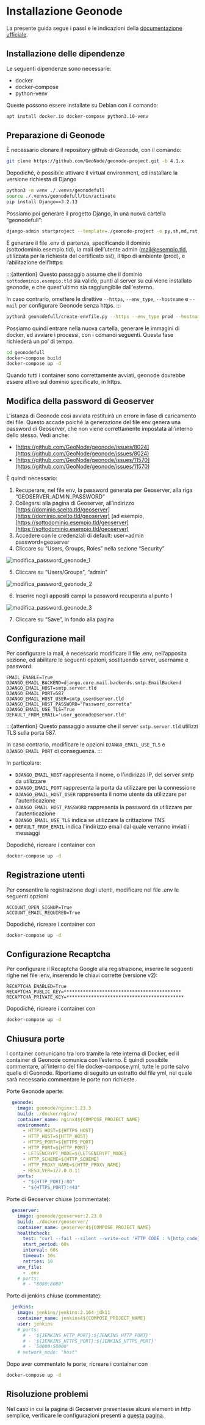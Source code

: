 # Installazione Geonode

La presente guida segue i passi e le indicazioni della [documentazione ufficiale](https://docs.geonode.org/en/master/install/basic/index.html).

## Installazione delle dipendenze

Le seguenti dipendenze sono necessarie:

* docker
* docker-compose
* python-venv

Queste possono essere installate su Debian con il comando:

```bash
apt install docker.io docker-compose python3.10-venv
```

## Preparazione di Geonode

È necessario clonare il repository github di Geonode, con il comando:

```bash
git clone https://github.com/GeoNode/geonode-project.git -b 4.1.x
```

Dopodiché, è possibile attivare il virtual environment, ed installare la versione richiesta di Django

```bash
python3 -m venv ./.venvs/geonodefull
source ./.venvs/geonodefull/bin/activate
pip install Django==3.2.13
```

Possiamo poi generare il progetto Django, in una nuova cartella “geonodefull”:

```bash
django-admin startproject --template=./geonode-project -e py,sh,md,rst,json,yml,ini,env,sample,properties -n monitoring-cron -n Dockerfile geonodefull
```

E generare il file .env di partenza, specificando il dominio (sottodominio.esempio.tld), la mail dell’utente admin (mail@esempio.tld, utilizzata per la richiesta del certificato ssl), il tipo di ambiente (prod), e l’abilitazione dell’https:

:::{attention}
Questo passaggio assume che il dominio `sottodominio.esempio.tld` sia valido, punti al server su cui viene installato geonode, e che quest'ultimo sia raggiungibile dall'esterno.

In caso contrario, omettere le direttive `--https`, `--env_type`, `--hostname` e `--mail` per configurare Geonode senza https.
:::

```bash
python3 geonodefull/create-envfile.py --https --env_type prod --hostname sottodominio.esempio.tld --email mail@esempio.tld
```

Possiamo quindi entrare nella nuova cartella, generare le immagini di docker, ed avviare i processi, con i comandi seguenti. Questa fase richiederà un po’ di tempo.

```bash
cd geonodefull
docker-compose build
docker-compose up -d
```

Quando tutti i container sono correttamente avviati, geonode dovrebbe essere attivo sul dominio specificato, in https.

## Modifica della password di Geoserver

L’istanza di Geonode così avviata restituirà un errore in fase di caricamento dei file. Questo accade poiché la generazione del file env genera una password di Geoserver, che non viene correttamente impostata all’interno dello stesso. Vedi anche:

* [https://github.com/GeoNode/geonode/issues/8024](https://github.com/GeoNode/geonode/issues/8024)
* [https://github.com/GeoNode/geonode/issues/11570](https://github.com/GeoNode/geonode/issues/11570)

È quindi necessario:

1. Recuperare, nel file env, la password generata per Geoserver, alla riga “GEOSERVER_ADMIN_PASSWORD”
2. Collegarsi alla pagina di Geoserver, all’indirizzo [https://dominio.scelto.tld/geoserver](https://dominio.scelto.tld/geoserver) (ad esempio, [https://sottodominio.esempio.tld/geoserver](https://sottodominio.esempio.tld/geoserver)
3. Accedere con le credenziali di default: user=admin password=geoserver
4. Cliccare su “Users, Groups, Roles” nella sezione “Security”

![modifica_password_geonode_1](img/modifica_password_geonode_1.png)

5. Cliccare su “Users/Groups”, “admin”

![modifica_password_geonode_2](img/modifica_password_geonode_2.png)

6. Inserire negli appositi campi la password recuperata al punto 1

![modifica_password_geonode_3](img/modifica_password_geonode_3.png)

7. Cliccare su “Save”, in fondo alla pagina

## Configurazione mail

Per configurare la mail, è necessario modificare il file .env, nell’apposita sezione, ed abilitare le seguenti opzioni, sostituendo server, username e password:

```unixconfig
EMAIL_ENABLE=True
DJANGO_EMAIL_BACKEND=django.core.mail.backends.smtp.EmailBackend
DJANGO_EMAIL_HOST=smtp.server.tld
DJANGO_EMAIL_PORT=587
DJANGO_EMAIL_HOST_USER=smtp_user@server.tld
DJANGO_EMAIL_HOST_PASSWORD="Password_corretta"
DJANGO_EMAIL_USE_TLS=True
DEFAULT_FROM_EMAIL='user_geonode@server.tld'
```

:::{attention}
Questo passaggio assume che il server `smtp.server.tld` utilizzi TLS sulla porta 587.

In caso contrario, modificare le opzioni `DJANGO_EMAIL_USE_TLS` e `DJANGO_EMAIL_PORT` di conseguenza.
:::

In particolare:

* `DJANGO_EMAIL_HOST` rappresenta il nome, o l'indirizzo IP, del server smtp da utilizzare
* `DJANGO_EMAIL_PORT` rappresenta la porta da utilizzare per la connessione
* `DJANGO_EMAIL_HOST_USER` rappresenta il nome utente da utilizzare per l'autenticazione
* `DJANGO_EMAIL_HOST_PASSWORD` rappresenta la password da utilizzare per l'autenticazione
* `DJANGO_EMAIL_USE_TLS` indica se utilizzare la crittazione TNS
* `DEFAULT_FROM_EMAIL` indica l'indirizzo email dal quale verranno inviati i messaggi

Dopodiché, ricreare i container con

```bash
docker-compose up -d
```

## Registrazione utenti

Per consentire la registrazione degli utenti, modificare nel file .env le seguenti opzioni

```unixconfig
ACCOUNT_OPEN_SIGNUP=True
ACCOUNT_EMAIL_REQUIRED=True
```

Dopodiché, ricreare i container con

```bash
docker-compose up -d
```

## Configurazione Recaptcha

Per configurare il Recaptcha Google alla registrazione, inserire le seguenti righe nel file .env, inserendo le chiavi corrette (versione v2):

```unixconfig
RECAPTCHA_ENABLED=True
RECAPTCHA_PUBLIC_KEY=*******************************************
RECAPTCHA_PRIVATE_KEY=*******************************************
```

Dopodiché, ricreare i container con

```bash
docker-compose up -d
```

## Chiusura porte

I container comunicano tra loro tramite la rete interna di Docker, ed il container di Geonode comunica con l’esterno. È quindi possibile commentare, all’interno del file docker-compose.yml, tutte le porte salvo quelle di Geonode. Riportiamo di seguito un estratto del file yml, nel quale sarà necessario commentare le porte non richieste.

Porte Geonode aperte:

```yaml
  geonode:
    image: geonode/nginx:1.23.3
    build: ./docker/nginx/
    container_name: nginx4${COMPOSE_PROJECT_NAME}
    environment:
      - HTTPS_HOST=${HTTPS_HOST}
      - HTTP_HOST=${HTTP_HOST}
      - HTTPS_PORT=${HTTPS_PORT}
      - HTTP_PORT=${HTTP_PORT}
      - LETSENCRYPT_MODE=${LETSENCRYPT_MODE}
      - HTTP_SCHEME=${HTTP_SCHEME}
      - HTTP_PROXY_NAME=${HTTP_PROXY_NAME}
      - RESOLVER=127.0.0.11
    ports:
      - "${HTTP_PORT}:80"
      - "${HTTPS_PORT}:443"
```

Porte di Geoserver chiuse (commentate):

```yaml
  geoserver:
    image: geonode/geoserver:2.23.0
    build: ./docker/geoserver/
    container_name: geoserver4${COMPOSE_PROJECT_NAME}
    healthcheck:
      test: "curl --fail --silent --write-out 'HTTP CODE : %{http_code}\n' --output /dev/null http://127.0.0.1:8080/geoserver/ows"
      start_period: 60s
      interval: 60s
      timeout: 10s
      retries: 10
    env_file:
      - .env
    # ports:
      # - "8080:8080"
```

Porte di jenkins chiuse (commentate):

```yaml
  jenkins:
    image: jenkins/jenkins:2.164-jdk11
    container_name: jenkins4${COMPOSE_PROJECT_NAME}
    user: jenkins
    # ports:
      # - '${JENKINS_HTTP_PORT}:${JENKINS_HTTP_PORT}'
      # - '${JENKINS_HTTPS_PORT}:${JENKINS_HTTPS_PORT}'
      # - '50000:50000'
    # network_mode: "host"
```

Dopo aver commentato le porte, ricreare i container con

```bash
docker-compose up -d
```

## Risoluzione problemi

Nel caso in cui la pagina di Geoserver presentasse alcuni elementi in http semplice, verificare le configurazioni presenti a [questa pagina](https://docs.geonode.org/en/master/install/advanced/core/index.html#install-and-enable-https-secured-connection-through-the-let-s-encrypt-provider).
